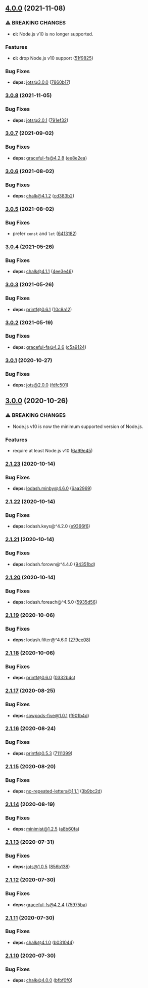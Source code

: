 ## [4.0.0](https://github.com/KenanY/jotto/compare/3.0.8...4.0.0) (2021-11-08)


### ⚠ BREAKING CHANGES

* **ci:** Node.js v10 is no longer supported.

### Features

* **ci:** drop Node.js v10 support ([51f9825](https://github.com/KenanY/jotto/commit/51f98254ef14faba822616123ecd71ad3da34acd))


### Bug Fixes

* **deps:** jots@3.0.0 ([7860b17](https://github.com/KenanY/jotto/commit/7860b17cd776bb37d85449e173db642d2988c2aa))

### [3.0.8](https://github.com/KenanY/jotto/compare/3.0.7...3.0.8) (2021-11-05)


### Bug Fixes

* **deps:** jots@2.0.1 ([791ef32](https://github.com/KenanY/jotto/commit/791ef321884a164a13282bf22fe4aa2cedde9e8b))

### [3.0.7](https://github.com/KenanY/jotto/compare/3.0.6...3.0.7) (2021-09-02)


### Bug Fixes

* **deps:** graceful-fs@4.2.8 ([ee8e2ea](https://github.com/KenanY/jotto/commit/ee8e2eae22276e131a0c71e5a4254aa90878859b))

### [3.0.6](https://github.com/KenanY/jotto/compare/3.0.5...3.0.6) (2021-08-02)


### Bug Fixes

* **deps:** chalk@4.1.2 ([cd383b2](https://github.com/KenanY/jotto/commit/cd383b238f383b9d2a64467e915a11698140dce4))

### [3.0.5](https://github.com/KenanY/jotto/compare/3.0.4...3.0.5) (2021-08-02)


### Bug Fixes

* prefer `const` and `let` ([6413182](https://github.com/KenanY/jotto/commit/6413182aee763e3c3b1138ad8c46329da4688b49))

### [3.0.4](https://github.com/KenanY/jotto/compare/3.0.3...3.0.4) (2021-05-26)


### Bug Fixes

* **deps:** chalk@4.1.1 ([4ee3e46](https://github.com/KenanY/jotto/commit/4ee3e466554512e81f33ff7fc3c193d44196a96f))

### [3.0.3](https://github.com/KenanY/jotto/compare/3.0.2...3.0.3) (2021-05-26)


### Bug Fixes

* **deps:** printf@0.6.1 ([10c9a12](https://github.com/KenanY/jotto/commit/10c9a124f5bb22ffabc949bb7481f335f30e9be9))

### [3.0.2](https://github.com/KenanY/jotto/compare/3.0.1...3.0.2) (2021-05-19)


### Bug Fixes

* **deps:** graceful-fs@4.2.6 ([c5a9124](https://github.com/KenanY/jotto/commit/c5a912482e62e61ba4c9e9b529f6c1b27e90e5a9))

### [3.0.1](https://github.com/KenanY/jotto/compare/3.0.0...3.0.1) (2020-10-27)


### Bug Fixes

* **deps:** jots@2.0.0 ([fdfc501](https://github.com/KenanY/jotto/commit/fdfc5011a70e7353999dd4b3846636cc8c19c3b4))

## [3.0.0](https://github.com/KenanY/jotto/compare/2.1.23...3.0.0) (2020-10-26)


### ⚠ BREAKING CHANGES

* Node.js v10 is now the minimum supported version of
Node.js.

### Features

* require at least Node.js v10 ([6a99e45](https://github.com/KenanY/jotto/commit/6a99e451616e73b21d31b002f6af0ce1f00d83b6))

### [2.1.23](https://github.com/KenanY/jotto/compare/2.1.22...2.1.23) (2020-10-14)


### Bug Fixes

* **deps:** lodash.minby@4.6.0 ([6aa2969](https://github.com/KenanY/jotto/commit/6aa2969397cc61ccf4d43fc5cf9faa3e667962c8))

### [2.1.22](https://github.com/KenanY/jotto/compare/2.1.21...2.1.22) (2020-10-14)


### Bug Fixes

* **deps:** lodash.keys@^4.2.0 ([e9366f6](https://github.com/KenanY/jotto/commit/e9366f6c3470730e901d6cf588d723fdd4bc8a31))

### [2.1.21](https://github.com/KenanY/jotto/compare/2.1.20...2.1.21) (2020-10-14)


### Bug Fixes

* **deps:** lodash.forown@^4.4.0 ([94351bd](https://github.com/KenanY/jotto/commit/94351bd513d47f83ef6391ee3793d09f1dee148f))

### [2.1.20](https://github.com/KenanY/jotto/compare/2.1.19...2.1.20) (2020-10-14)


### Bug Fixes

* **deps:** lodash.foreach@^4.5.0 ([5935d56](https://github.com/KenanY/jotto/commit/5935d5678dc6632df8c784432a8187d123a69643))

### [2.1.19](https://github.com/KenanY/jotto/compare/2.1.18...2.1.19) (2020-10-06)


### Bug Fixes

* **deps:** lodash.filter@^4.6.0 ([279ee08](https://github.com/KenanY/jotto/commit/279ee08ef178739fa15274871c91922fc60fe441))

### [2.1.18](https://github.com/KenanY/jotto/compare/2.1.17...2.1.18) (2020-10-06)


### Bug Fixes

* **deps:** printf@0.6.0 ([0332b4c](https://github.com/KenanY/jotto/commit/0332b4cdb6e0bce647d19a4210daae230afc0c9d))

### [2.1.17](https://github.com/KenanY/jotto/compare/2.1.16...2.1.17) (2020-08-25)


### Bug Fixes

* **deps:** sowpods-five@1.0.1 ([f901b4d](https://github.com/KenanY/jotto/commit/f901b4d308b0f03b98fd0d07304bc41574bea345))

### [2.1.16](https://github.com/KenanY/jotto/compare/2.1.15...2.1.16) (2020-08-24)


### Bug Fixes

* **deps:** printf@0.5.3 ([7111399](https://github.com/KenanY/jotto/commit/7111399002be9a23fac62cd6d88bae96c3e35e02))

### [2.1.15](https://github.com/KenanY/jotto/compare/2.1.14...2.1.15) (2020-08-20)


### Bug Fixes

* **deps:** no-repeated-letters@1.1.1 ([3b9bc2d](https://github.com/KenanY/jotto/commit/3b9bc2d568c2b11a949bbf8601aa536137649cae))

### [2.1.14](https://github.com/KenanY/jotto/compare/2.1.13...2.1.14) (2020-08-19)


### Bug Fixes

* **deps:** minimist@1.2.5 ([a8b60fa](https://github.com/KenanY/jotto/commit/a8b60fa5f890420f594ccff28c84dacf2e12afeb))

### [2.1.13](https://github.com/KenanY/jotto/compare/2.1.12...2.1.13) (2020-07-31)


### Bug Fixes

* **deps:** jots@1.0.5 ([856b138](https://github.com/KenanY/jotto/commit/856b138d9ec4e900363584c1321c61691afa4b7f))

### [2.1.12](https://github.com/KenanY/jotto/compare/2.1.11...2.1.12) (2020-07-30)


### Bug Fixes

* **deps:** graceful-fs@4.2.4 ([75975ba](https://github.com/KenanY/jotto/commit/75975ba960063347cc58483193e2e212e949d0d2))

### [2.1.11](https://github.com/KenanY/jotto/compare/2.1.10...2.1.11) (2020-07-30)


### Bug Fixes

* **deps:** chalk@4.1.0 ([b031044](https://github.com/KenanY/jotto/commit/b0310446d60d2d1564ac2541755d5bc145543a4c))

### [2.1.10](https://github.com/KenanY/jotto/compare/2.1.9...2.1.10) (2020-07-30)


### Bug Fixes

* **deps:** chalk@4.0.0 ([bfbf0f0](https://github.com/KenanY/jotto/commit/bfbf0f035e2a2930b5277a2bba530f58cbb378d3))
